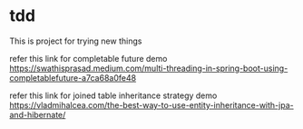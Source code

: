 # tdd
This is project for trying new things

refer this link for completable future demo
https://swathisprasad.medium.com/multi-threading-in-spring-boot-using-completablefuture-a7ca68a0fe48

refer this link for joined table inheritance strategy demo
https://vladmihalcea.com/the-best-way-to-use-entity-inheritance-with-jpa-and-hibernate/
